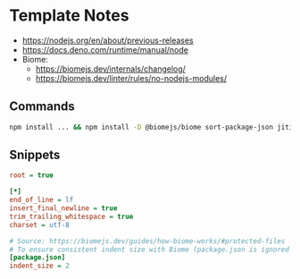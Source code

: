 # Template Notes

- https://nodejs.org/en/about/previous-releases
- https://docs.deno.com/runtime/manual/node
- Biome:
  - https://biomejs.dev/internals/changelog/
  - https://biomejs.dev/linter/rules/no-nodejs-modules/

## Commands

```bash
npm install ... && npm install -D @biomejs/biome sort-package-json jiti npm-run-all2
```

## Snippets

```ini
root = true

[*]
end_of_line = lf
insert_final_newline = true
trim_trailing_whitespace = true
charset = utf-8

# Source: https://biomejs.dev/guides/how-biome-works/#protected-files
# To ensure consistent indent size with Biome (package.json is ignored by Biome):
[package.json]
indent_size = 2
```
